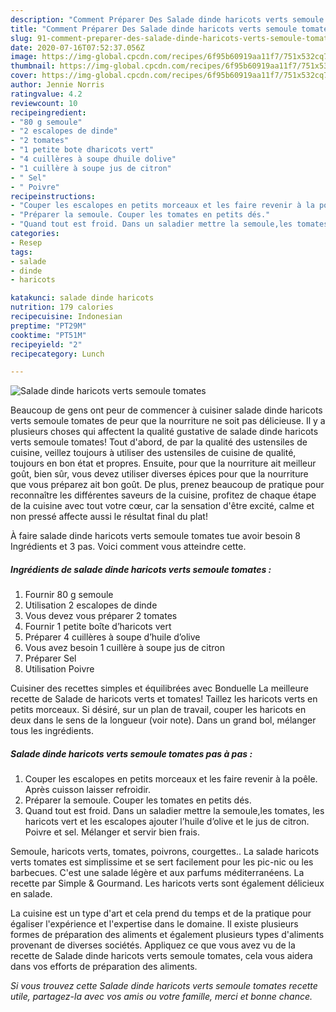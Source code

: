```yaml
---
description: "Comment Préparer Des Salade dinde haricots verts semoule tomates"
title: "Comment Préparer Des Salade dinde haricots verts semoule tomates"
slug: 91-comment-preparer-des-salade-dinde-haricots-verts-semoule-tomates
date: 2020-07-16T07:52:37.056Z
image: https://img-global.cpcdn.com/recipes/6f95b60919aa11f7/751x532cq70/salade-dinde-haricots-verts-semoule-tomates-photo-principale-de-la-recette.jpg
thumbnail: https://img-global.cpcdn.com/recipes/6f95b60919aa11f7/751x532cq70/salade-dinde-haricots-verts-semoule-tomates-photo-principale-de-la-recette.jpg
cover: https://img-global.cpcdn.com/recipes/6f95b60919aa11f7/751x532cq70/salade-dinde-haricots-verts-semoule-tomates-photo-principale-de-la-recette.jpg
author: Jennie Norris
ratingvalue: 4.2
reviewcount: 10
recipeingredient:
- "80 g semoule"
- "2 escalopes de dinde"
- "2 tomates"
- "1 petite bote dharicots vert"
- "4 cuillères à soupe dhuile dolive"
- "1 cuillère à soupe jus de citron"
- " Sel"
- " Poivre"
recipeinstructions:
- "Couper les escalopes en petits morceaux et les faire revenir à la poêle. Après cuisson laisser refroidir."
- "Préparer la semoule. Couper les tomates en petits dés."
- "Quand tout est froid. Dans un saladier mettre la semoule,les tomates, les haricots vert et les escalopes ajouter l’huile d’olive et le jus de citron. Poivre et sel. Mélanger et servir bien frais."
categories:
- Resep
tags:
- salade
- dinde
- haricots

katakunci: salade dinde haricots 
nutrition: 179 calories
recipecuisine: Indonesian
preptime: "PT29M"
cooktime: "PT51M"
recipeyield: "2"
recipecategory: Lunch

---
```



![Salade dinde haricots verts semoule tomates](https://img-global.cpcdn.com/recipes/6f95b60919aa11f7/751x532cq70/salade-dinde-haricots-verts-semoule-tomates-photo-principale-de-la-recette.jpg)

Beaucoup de gens ont peur de commencer à cuisiner salade dinde haricots verts semoule tomates de peur que la nourriture ne soit pas délicieuse. Il y a plusieurs choses qui affectent la qualité gustative de salade dinde haricots verts semoule tomates! Tout d'abord, de par la qualité des ustensiles de cuisine, veillez toujours à utiliser des ustensiles de cuisine de qualité, toujours en bon état et propres. Ensuite, pour que la nourriture ait meilleur goût, bien sûr, vous devez utiliser diverses épices pour que la nourriture que vous préparez ait bon goût. De plus, prenez beaucoup de pratique pour reconnaître les différentes saveurs de la cuisine, profitez de chaque étape de la cuisine avec tout votre cœur, car la sensation d'être excité, calme et non pressé affecte aussi le résultat final du plat!

<!--inarticleads1-->

À faire salade dinde haricots verts semoule tomates tue avoir besoin 8 Ingrédients et 3 pas. Voici comment vous atteindre cette.

##### Ingrédients de salade dinde haricots verts semoule tomates :

1. Fournir 80 g semoule
1. Utilisation 2 escalopes de dinde
1. Vous devez vous préparer 2 tomates
1. Fournir 1 petite boîte d’haricots vert
1. Préparer 4 cuillères à soupe d’huile d’olive
1. Vous avez besoin 1 cuillère à soupe jus de citron
1. Préparer  Sel
1. Utilisation  Poivre


Cuisiner des recettes simples et équilibrées avec Bonduelle La meilleure recette de Salade de haricots verts et tomates! Taillez les haricots verts en petits morceaux. Si désiré, sur un plan de travail, couper les haricots en deux dans le sens de la longueur (voir note). Dans un grand bol, mélanger tous les ingrédients. 

<!--inarticleads2-->

##### Salade dinde haricots verts semoule tomates pas à pas :

1. Couper les escalopes en petits morceaux et les faire revenir à la poêle. Après cuisson laisser refroidir.
1. Préparer la semoule. Couper les tomates en petits dés.
1. Quand tout est froid. Dans un saladier mettre la semoule,les tomates, les haricots vert et les escalopes ajouter l’huile d’olive et le jus de citron. Poivre et sel. Mélanger et servir bien frais.


Semoule, haricots verts, tomates, poivrons, courgettes.. La salade haricots verts tomates est simplissime et se sert facilement pour les pic-nic ou les barbecues. C&#39;est une salade légère et aux parfums méditerranéens. La recette par Simple &amp; Gourmand. Les haricots verts sont également délicieux en salade. 

<!--inarticleads1-->

<p>
La cuisine est un type d'art et cela prend du temps et de la pratique pour égaliser l'expérience et l'expertise dans le domaine. Il existe plusieurs formes de préparation des aliments et également plusieurs types d'aliments provenant de diverses sociétés. Appliquez ce que vous avez vu de la recette de Salade dinde haricots verts semoule tomates, cela vous aidera dans vos efforts de préparation des aliments.
</p>

<p>
<i>Si vous trouvez cette Salade dinde haricots verts semoule tomates recette utile, partagez-la avec vos amis ou votre famille, merci et bonne chance.</i>
</p>
